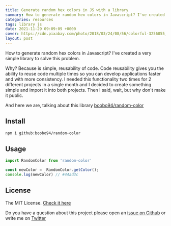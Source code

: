 ```yaml
---
title: Generate random hex colors in JS with a library
summary: How to generate random hex colors in Javascript? I've created a very simple library to solve this problem
categories: resources
tags: library js
date: 2021-11-29 09:09:09 +0000
cover: https://cdn.pixabay.com/photo/2018/03/24/08/56/colorful-3256055_1280.jpg
layout: post
---
```


How to generate random hex colors in Javascript? I've created a very simple library to solve this problem.

Why? Because is simple, reusability of code. Code reusability gives you the ability to reuse code multiple times so you can develop applications faster and with more consistency. I needed this functionality two times for 2 different projects in a single month and I decided to create something simple and import it into both projects. Then I said, wait, but why don't make it public.

And here we are, talking about this library <a href="https://github.com/boobo94/random-color" target="_blank">boobo94/random-color</a>

## Install

```sh
npm i github:boobo94/random-color
```

## Usage

```js
import RandomColor from 'random-color'

const newColor =  RandomColor.getColor();
console.log(newColor) // #44ad3c
```

## License

The MIT License. [Check it here](https://github.com/boobo94/random-color/blob/main/LICENSE)


Do you have a question about this project please open an <a href="https://github.com/boobo94/random-color/issues" target="_blank">issue on Github</a> or write me on <a href="https://twitter.com/militaru_bogdan" target="_blank">Twitter</a>
